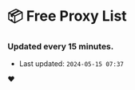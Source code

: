 # :package: Free Proxy List
### Updated every 15 minutes.

- Last updated: `2024-05-15 07:37`

:heart:
